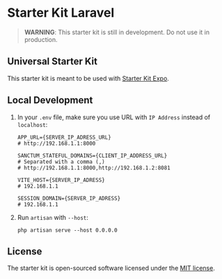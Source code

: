 # Starter Kit Laravel

> **WARNING**: This starter kit is still in development. Do not use it in production.

## Universal Starter Kit

This starter kit is meant to be used with [Starter Kit Expo](https://github.com/spektasoft/starter-kit-expo).

## Local Development

1. In your `.env` file, make sure you use URL with `IP Address` instead of `localhost`:

    ```
    APP_URL={SERVER_IP_ADRESS_URL}
    # http://192.168.1.1:8000
    ```

    ```
    SANCTUM_STATEFUL_DOMAINS={CLIENT_IP_ADDRESS_URL}
    # Separated with a comma (,)
    # http://192.168.1.1:8000,http://192.168.1.2:8081
    ```

    ```
    VITE_HOST={SERVER_IP_ADRESS}
    # 192.168.1.1
    ```

    ```
    SESSION_DOMAIN={SERVER_IP_ADRESS}
    # 192.168.1.1
    ```

1. Run `artisan` with `--host`:
    ```
    php artisan serve --host 0.0.0.0
    ```

## License

The starter kit is open-sourced software licensed under the [MIT license](LICENSE).

